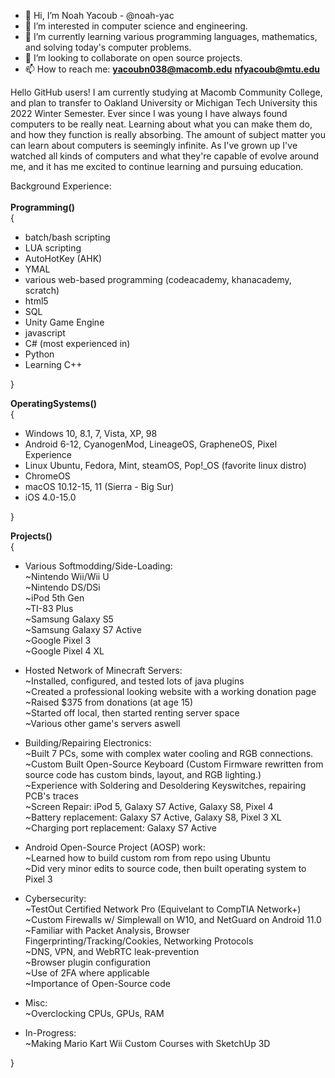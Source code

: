 - 👋 Hi, I’m Noah Yacoub - @noah-yac
- 👀 I’m interested in computer science and engineering.
- 🌱 I’m currently learning various programming languages, mathematics, and solving today's computer problems.
- 💞️ I’m looking to collaborate on open source projects.
- 📫 How to reach me: 
        **yacoubn038@macomb.edu**
        **nfyacoub@mtu.edu**

Hello GitHub users!
  I am currently studying at Macomb Community College, and plan to transfer to Oakland University or Michigan Tech University this 2022 Winter Semester.
Ever since I was young I have always found computers to be really neat. Learning about what you can make them do, and how they function is really absorbing. 
The amount of subject matter you can learn about computers is seemingly infinite. As I've grown up I've watched all kinds of computers and what they're capable of evolve around me, 
and it has me excited to continue learning and pursuing education.

Background Experience:<br/>
<br/>
**Programming()**<br/>
{<br/>
- batch/bash scripting
- LUA scripting
- AutoHotKey (AHK)
- YMAL
- various web-based programming (codeacademy, khanacademy, scratch)
- html5
- SQL
- Unity Game Engine
- javascript
- C# (most experienced in)
- Python
- Learning C++<br/>

}

**OperatingSystems()**<br/>
{
- Windows 10, 8.1, 7, Vista, XP, 98
- Android 6-12, CyanogenMod, LineageOS, GrapheneOS, Pixel Experience
- Linux Ubuntu, Fedora, Mint, steamOS, Pop!_OS (favorite linux distro)
- ChromeOS
- macOS 10.12-15, 11 (Sierra -  Big Sur)
- iOS 4.0-15.0<br/>

}

**Projects()**<br/>
{
- Various Softmodding/Side-Loading:<br/>
  ~Nintendo Wii/Wii U<br/>
  ~Nintendo DS/DSi<br/>
  ~iPod 5th Gen<br/>
  ~TI-83 Plus<br/>
  ~Samsung Galaxy S5<br/>
  ~Samsung Galaxy S7 Active<br/>
  ~Google Pixel 3<br/>
  ~Google Pixel 4 XL<br/>
  
- Hosted Network of Minecraft Servers: <br/>
  ~Installed, configured, and tested lots of java plugins<br/>
  ~Created a professional looking website with a working donation page<br/>
  ~Raised $375 from donations (at age 15)<br/>
  ~Started off local, then started renting server space<br/>
  ~Various other game's servers aswell<br/>
  
- Building/Repairing Electronics:<br/>
  ~Built 7 PCs, some with complex water cooling and RGB connections.<br/>
  ~Custom Built Open-Source Keyboard (Custom Firmware rewritten from source code has custom binds, layout, and RGB lighting.)<br/>
  ~Experience with Soldering and Desoldering Keyswitches, repairing PCB's traces<br/>
  ~Screen Repair: iPod 5, Galaxy S7 Active, Galaxy S8, Pixel 4<br/>
  ~Battery replacement: Galaxy S7 Active, Galaxy S8, Pixel 3 XL<br/>
  ~Charging port replacement: Galaxy S7 Active<br/>

- Android Open-Source Project (AOSP) work:<br/>
  ~Learned how to build custom rom from repo using Ubuntu<br/>
  ~Did very minor edits to source code, then built operating system to Pixel 3<br/>

- Cybersecurity:<br/>
  ~TestOut Certified Network Pro (Equivelant to CompTIA Network+)<br/>
  ~Custom Firewalls w/ Simplewall on W10, and NetGuard on Android 11.0<br/>
  ~Familiar with Packet Analysis, Browser Fingerprinting/Tracking/Cookies, Networking Protocols<br/>
  ~DNS, VPN, and WebRTC leak-prevention<br/>
  ~Browser plugin configuration<br/>
  ~Use of 2FA where applicable<br/>
  ~Importance of Open-Source code<br/>

- Misc:<br/>
  ~Overclocking CPUs, GPUs, RAM<br/>

- In-Progress:<br/>
  ~Making Mario Kart Wii Custom Courses with SketchUp 3D<br/>
  
}


